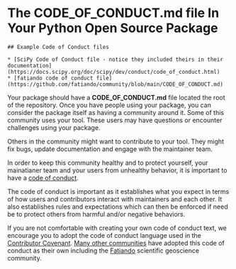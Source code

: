 # The CODE_OF_CONDUCT.md file In Your Python Open Source Package

```{tip}
## Example Code of Conduct files 

* [SciPy Code of Conduct file - notice they included theirs in their documentation](https://docs.scipy.org/doc/scipy/dev/conduct/code_of_conduct.html)
* [fatiando code of conduct file](https://github.com/fatiando/community/blob/main/CODE_OF_CONDUCT.md)
```

Your package should have a **CODE_OF_CONDUCT.md** file located 
the root of the repository. Once you have people using your 
package, you can consider the package itself as having a community 
around it. Some of this community uses your tool. These users 
may have questions or encounter challenges using your package. 

Others in the community might want to contribute to your tool. 
They might fix bugs, update documentation and engage with the 
maintainer team.

In order to keep this community healthy and to protect yourself,
your mainatianer team and your users from unhealthy behavior, 
it is important to have a [code of conduct](https://opensource.guide/code-of-conduct/). 

The code of conduct is important 
as it establishes what you expect in terms of how users and 
contributors interact with maintainers and each other. It also 
establishes rules and expectations which can then be enforced 
if need be to protect others from harmful and/or negative  behaviors. 

If you are not comfortable 
with creating your own code of conduct text, we encourage you to adopt the 
code of conduct language used in the [Contributor Covenant](https://www.contributor-covenant.org/version/2/1/code_of_conduct/). 
[Many other communities](https://www.contributor-covenant.org/adopters/) have adopted this code of conduct as 
their own including the [Fatiando](https://github.com/fatiando/community/blob/main/CODE_OF_CONDUCT.md) scientific geoscience community.  
